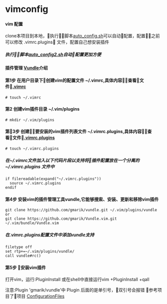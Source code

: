 # vimconfig
#### vim 配置
clone本项目到本地，执行脚本[auto_config.sh]()可以自动配置，配置之前可以修改 .vimrc.plugins 文件，配置自己想安装插件
##### 执行脚本[auto_config2.sh]()自动配置更加方便
#### 插件管理 [Vundle](https://github.com/VundleVim/Vundle.vim)介绍
#### 第1步 在用户目录下创建vim的配置文件 ~/.vimrc,具体内容查看文件[.vimrc]()
```
# touch ~/.vimrc
```

#### 第2 创建vim插件目录 ~/.vim/plugins
```
# mkdir ~/.vim/plugins
```

#### 第3步 创建要安装的vim插件列表文件 ~/.vimrc.plugins,具体内容查看文件[.vimrc.plugins]()
```
# touch ~/.vimrc.plugins
```
##### 在~/.vimrc文件加入以下代码片段以支持将插件配置放在一个分离的 ~/.vimrc.plugins 文件中
```
if filereadable(expand("~/.vimrc.plugins"))
  source ~/.vimrc.plugins
endif
```
#### 第4步 安装vim的插件管理工具vundle,它能够搜索、安装、更新和移除vim插件
```
git clone https://github.com/gmarik/vundle.git ~/.vim/plugins/vundle
or
git clone https://github.com/gmarik/Vundle.vim.git ~/.vim/bundle/Vundle.vim
```
##### 在.vimrc.plugins配置文件中添加vundle支持
```
filetype off
set rtp+=~/.vim/plugins/vundle/
call vundle#rc()
```
#### 第5步 安装vim插件
打开vim，运行:PluginInstall 或在shell中直接运行vim +PluginInstall +qall

注意:Plugin 'gmarik/vundle'中 Plugin 后面的是单引号，双引号会报错
参考项目了项目 [ConfigurationFiles](https://github.com/samlaudev/ConfigurationFiles/)
